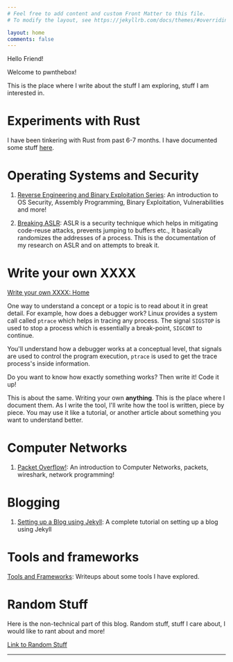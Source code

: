 ```yaml
---
# Feel free to add content and custom Front Matter to this file.
# To modify the layout, see https://jekyllrb.com/docs/themes/#overriding-theme-defaults

layout: home
comments: false
---
```


Hello Friend!

Welcome to pwnthebox!

This is the place where I write about the stuff I am exploring, stuff I am interested in.

# Experiments with Rust

I have been tinkering with Rust from past 6-7 months. I have documented some stuff [here](/rust/c/experiments/2020/10/11/rust-c-experiments.html).

# Operating Systems and Security

1. [Reverse Engineering and Binary Exploitation Series](/reverse/engineering/and/binary/exploitation/series/2019/03/25/reverse-engineering-and-binary-exploitation-series-mainpage.html): An introduction to OS Security, Assembly Programming, Binary Exploitation, Vulnerabilities and more!

2. [Breaking ASLR](/breaking/aslr/2019/10/30/breaking-aslr-mainpage.html): ASLR is a security technique which helps in mitigating code-reuse attacks, prevents jumping to buffers etc., It basically randomizes the addresses of a process. This is the documentation of my research on ASLR and on attempts to break it.

# Write your own XXXX

[Write your own XXXX: Home](/write/your/own/xxxx/2019/09/10/write-your-own-xxxx-mainpage.html)

One way to understand a concept or a topic is to read about it in great detail. For example, how does a debugger work? Linux provides a system call called ```ptrace``` which helps in tracing any process. The signal ```SIGSTOP``` is used to stop a process which is essentially a break-point, ```SIGCONT``` to continue.

You'll understand how a debugger works at a conceptual level, that signals are used to control the program execution, ```ptrace``` is used to get the trace process's inside information.

Do you want to know how exactly something works? Then write it! Code it up!

This is about the same. Writing your own **anything**. This is the place where I document them. As I write the tool, I'll write how the tool is written, piece by piece. You may use it like a tutorial, or another article about something you want to understand better.

# Computer Networks

1. [Packet Overflow!](/packet/overflow/2019/03/25/packet-overflow-mainpage.html): An introduction to Computer Networks, packets, wireshark, network programming!


# Blogging

1. [Setting up a Blog using Jekyll](/blogging/2019/03/25/setting-up-a-blog-using-jekyll-mainpage.html): A complete tutorial on setting up a blog using Jekyll


# Tools and frameworks

[Tools and Frameworks](/2019/09/19/tools-and-frameworks-mainpage.html): Writeups about some tools I have explored.


# Random Stuff

Here is the non-technical part of this blog. Random stuff, stuff I care about, I would like to rant about and more!

[Link to Random Stuff](/random/stuff/2019/04/28/random-stuff-mainpage.html)

---------------------------------------------------

